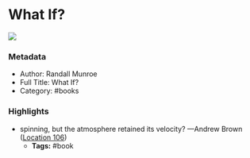 # What If?

![](https://images-na.ssl-images-amazon.com/images/I/51PdzumjQFL._SL200_.jpg)

### Metadata

- Author: Randall Munroe
- Full Title: What If?
- Category: #books

### Highlights

- spinning, but the atmosphere retained its velocity? —Andrew Brown ([Location 106](https://readwise.io/to_kindle?action=open&asin=B00IYUYF4A&location=106))
  - **Tags:** #book
